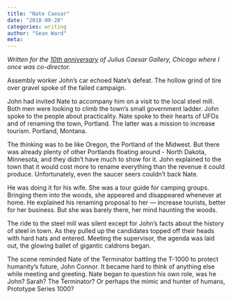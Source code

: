 ```yaml
---
title: "Nate Caesar"
date: "2018-09-28"
categories: writing
author: "Sean Ward"
meta:
---
```


*Written for the [10th anniversary](http://www.juliuscaesarchicago.net/anniversaryshow) of Julius Caesar Gallery, Chicago where I once was co-director.*

Assembly worker John’s car echoed Nate’s defeat. The hollow grind of tire over gravel spoke of the failed campaign.

John had invited Nate to accompany him on a visit to the local steel mill. Both men were looking to climb the town’s small government ladder. John spoke to the people about practicality. Nate spoke to their hearts of UFOs and of renaming the town, Portland. The latter was a mission to increase tourism. Portland, Montana.

The thinking was to be like Oregon, the Portland of the Midwest. But there was already plenty of other Portlands floating around - North Dakota, Minnesota, and they didn’t have much to show for it. John explained to the town that it would cost more to rename everything than the revenue it could produce. Unfortunately, even the saucer seers couldn’t back Nate.

He was doing it for his wife. She was a tour guide for camping groups. Bringing them into the woods, she appeared and disappeared whenever at home. He explained his renaming proposal to her — increase tourists, better for her business. But she was barely there, her mind haunting the woods.

The ride to the steel mill was silent except for John’s facts about the history of steel in town. As they pulled up the candidates topped off their heads with hard hats and entered. Meeting the supervisor, the agenda was laid out, the glowing ballet of gigantic caldrons began.

The scene reminded Nate of the Terminator battling the T-1000 to protect humanity’s future, John Connor. It became hard to think of anything else while meeting and greeting. Nate began to question his own role, was he John? Sarah? The Terminator? Or perhaps the mimic and hunter of humans, Prototype Series 1000? 
